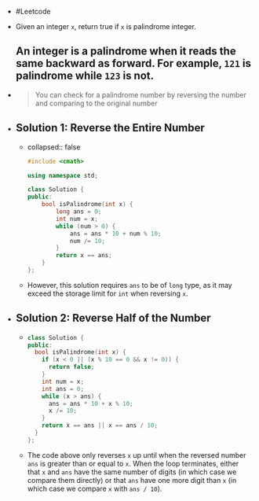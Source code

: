 - #Leetcode
- Given an integer `x`, return true if `x` is palindrome integer. 
  
  An integer is a palindrome when it reads the same backward as forward. For example, `121` is palindrome while `123` is not.
  ---
-
  > You can check for a palindrome number by reversing the number and comparing to the original number
- ## Solution 1: Reverse the Entire Number
	-
	  collapsed:: false
	  ```cpp
	  #include <cmath>
	  
	  using namespace std;
	  
	  class Solution {
	  public:
	      bool isPalindrome(int x) {
	          long ans = 0;
	          int num = x;
	          while (num > 0) {
	              ans = ans * 10 + num % 10;
	              num /= 10;
	          }
	          return x == ans;
	      }
	  };
	  ```
	- However, this solution requires `ans` to be of `long` type, as it may exceed the storage limit for `int` when reversing `x`.
- ## Solution 2: Reverse Half of the Number
	-
	  ```cpp
	  class Solution {
	  public:
	    bool isPalindrome(int x) {
	      if (x < 0 || (x % 10 == 0 && x != 0)) {
	        return false;
	      }
	      int num = x;
	      int ans = 0;
	      while (x > ans) {
	        ans = ans * 10 + x % 10;
	        x /= 10;
	      }
	      return x == ans || x == ans / 10;
	    }
	  };
	  ```
	- The code above only reverses `x` up until when the reversed number `ans` is greater than or equal to `x`. When the loop terminates, either that `x` and `ans` have the same number of digits (in which case we compare them directly) or that `ans` have one more digit than `x` (in which case we compare `x` with `ans / 10`).
